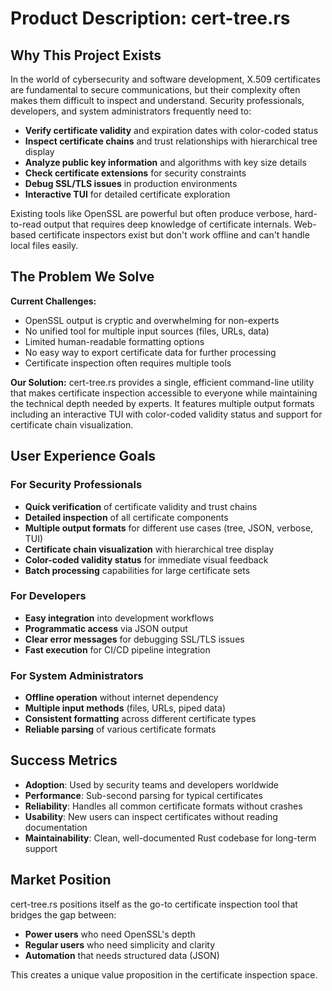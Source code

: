# Product Description: cert-tree.rs

## Why This Project Exists

In the world of cybersecurity and software development, X.509 certificates are fundamental to secure communications, but their complexity often makes them difficult to inspect and understand. Security professionals, developers, and system administrators frequently need to:

- **Verify certificate validity** and expiration dates with color-coded status
- **Inspect certificate chains** and trust relationships with hierarchical tree display
- **Analyze public key information** and algorithms with key size details
- **Check certificate extensions** for security constraints
- **Debug SSL/TLS issues** in production environments
- **Interactive TUI** for detailed certificate exploration

Existing tools like OpenSSL are powerful but often produce verbose, hard-to-read output that requires deep knowledge of certificate internals. Web-based certificate inspectors exist but don't work offline and can't handle local files easily.

## The Problem We Solve

**Current Challenges:**
- OpenSSL output is cryptic and overwhelming for non-experts
- No unified tool for multiple input sources (files, URLs, data)
- Limited human-readable formatting options
- No easy way to export certificate data for further processing
- Certificate inspection often requires multiple tools

**Our Solution:**
cert-tree.rs provides a single, efficient command-line utility that makes certificate inspection accessible to everyone while maintaining the technical depth needed by experts. It features multiple output formats including an interactive TUI with color-coded validity status and support for certificate chain visualization.

## User Experience Goals

### For Security Professionals
- **Quick verification** of certificate validity and trust chains
- **Detailed inspection** of all certificate components
- **Multiple output formats** for different use cases (tree, JSON, verbose, TUI)
- **Certificate chain visualization** with hierarchical tree display
- **Color-coded validity status** for immediate visual feedback
- **Batch processing** capabilities for large certificate sets

### For Developers
- **Easy integration** into development workflows
- **Programmatic access** via JSON output
- **Clear error messages** for debugging SSL/TLS issues
- **Fast execution** for CI/CD pipeline integration

### For System Administrators
- **Offline operation** without internet dependency
- **Multiple input methods** (files, URLs, piped data)
- **Consistent formatting** across different certificate types
- **Reliable parsing** of various certificate formats

## Success Metrics

- **Adoption**: Used by security teams and developers worldwide
- **Performance**: Sub-second parsing for typical certificates
- **Reliability**: Handles all common certificate formats without crashes
- **Usability**: New users can inspect certificates without reading documentation
- **Maintainability**: Clean, well-documented Rust codebase for long-term support

## Market Position

cert-tree.rs positions itself as the go-to certificate inspection tool that bridges the gap between:
- **Power users** who need OpenSSL's depth
- **Regular users** who need simplicity and clarity
- **Automation** that needs structured data (JSON)

This creates a unique value proposition in the certificate inspection space.